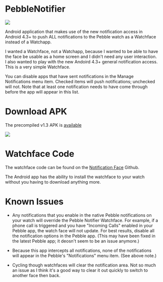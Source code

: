 PebbleNotifier
==============

![](https://raw.github.com/retro486/pebblenotifier/master/res/drawable-hdpi/notification_face_ss.png)

Android application that makes use of the new notification access in Android 4.3+ to push ALL notifications to the Pebble watch as a Watchface instead of a Watchapp.

I wanted a Watchface, not a Watchapp, because I wanted to be able to have the face be usable as a home screen and I didn't need any user interaction. I also wanted to play with the new Andoird 4.3+ general notification access. This is a very simple Watchface.

You can disable apps that have sent notifications in the Manage Notifications menu item. Checked items will push notifications; unchecked will not. Note that at least one notification needs to have come through before the app will appear in this list.

Download APK
============

The precompiled v1.3 APK is [available](https://dl.dropboxusercontent.com/u/4373155/Pebble/PebbleNotify-v1.3.apk)

![](http://zxing.org/w/chart?cht=qr&chs=230x230&chld=L&choe=UTF-8&chl=https%3A%2F%2Fdl.dropboxusercontent.com%2Fu%2F4373155%2FPebble%2FPebbleNotify-v1.3.apk)

Watchface Code
==============

The watchface code can be found on the [Notification Face](https://github.com/retro486/notification_face) Github.

The Android app has the ability to install the watchface to your watch without you having to download anything more.

Known Issues
============

* Any notifications that you enable in the native Pebble notifications on your watch will override the Pebble Notifier Watchface. For example, if a phone call is triggered and you have "Incoming Calls" enabled in your Pebble app, the watch face will not update. For best results, disable all the notification options in the Pebble app. (This may have been fixed in the latest Pebble app; it deosn't seem to be an issue anymore.)

* Because this app intercepts all notifications, none of the notifications will appear in the Pebble's "Notifications" menu item. (See above note.)

* Cycling though watchfaces will clear the notification area. Not so much an issue as I think it's a good way to clear it out quickly to switch to another face then back.

